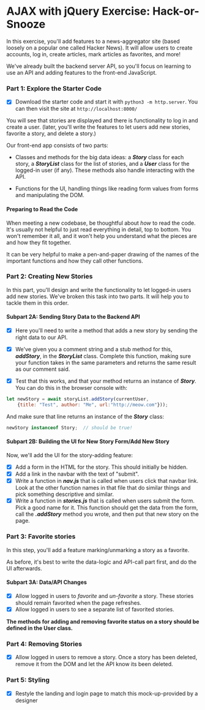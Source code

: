 # AJAX with jQuery Exercise: Hack-or-Snooze

In this exercise, you'll add features to a news-aggregator site (based loosely on a popular one called Hacker News). It will allow users to create accounts, log in, create articles, mark articles as favorites, and more!

We've already built the backend server API, so you'll focus on learning to use an API and adding features to the front-end JavaScript.

### Part 1: Explore the Starter Code

- [x] Download the starter code and start it with `python3 -m http.server`. You can then visit the site at `http://localhost:8000/`

You will see that stories are displayed and there is functionality to log in and create a user. (later, you'll write the features to let users add new stories, favorite a story, and delete a story.)

Our front-end app consists of two parts:

- Classes and methods for the big data ideas: a ***Story*** class for each story, a ***StoryList*** class for the list of stories, and a ***User*** class for the logged-in user (if any). These methods also handle interacting with the API.

- Functions for the UI, handling things like reading form values from forms and manipulating the DOM.

#### Preparing to Read the Code

When meeting a new codebase, be thoughtful about *how* to read the code. It's usually not helpful to just read everything in detail, top to bottom. You won't remember it all, and it won't help you understand what the pieces are and how they fit together.

It can be very helpful to make a pen-and-paper drawing of the names of the important functions and how they call other functions.

### Part 2: Creating New Stories
In this part, you'll design and write the functionality to let logged-in users add new stories. We've broken this task into two parts. It will help you to tackle them in this order.

#### Subpart 2A: Sending Story Data to the Backend API

- [x] Here you'll need to write a method that adds a new story by sending the right data to our API.

- [x] We've given you a comment string and a stub method for this, ***addStory***, in the ***StoryList*** class. Complete this function, making sure your function takes in the same parameters and returns the same result as our comment said.

- [x] Test that this works, and that your method returns an instance of ***Story***. You can do this in the browser console with:

```js
let newStory = await storyList.addStory(currentUser,
    {title: "Test", author: "Me", url:"http://meow.com"}));
```
And make sure that line returns an instance of the ***Story*** class:

```js
newStory instanceof Story;  // should be true!
```
#### Subpart 2B: Building the UI for New Story Form/Add New Story

Now, we'll add the UI for the story-adding feature:

- [x] Add a form in the HTML for the story. This should initially be hidden.
- [x] Add a link in the navbar with the text of "submit".
- [x] Write a function in ***nav.js*** that is called when users click that navbar link. Look at the other function names in that file that do similar things and pick something descriptive and similar.
- [x] Write a function in ***stories.js*** that is called when users submit the form. Pick a good name for it. This function should get the data from the form, call the ***.addStory*** method you wrote, and then put that new story on the page.

### Part 3: Favorite stories

In this step, you'll add a feature marking/unmarking a story as a favorite.

As before, it's best to write the data-logic and API-call part first, and do the UI afterwards.

#### Subpart 3A: Data/API Changes

- [x] Allow logged in users to *favorite* and *un-favorite* a story. These stories should remain favorited when the page refreshes.
- [x] Allow logged in users to see a separate list of favorited stories.

**The methods for adding and removing favorite status on a story should be defined in the User class.**

### Part 4: Removing Stories

- [x] Allow logged in users to remove a story. Once a story has been deleted, remove it from the DOM and let the API know its been deleted.


### Part 5: Styling

- [x] Restyle the landing and login page to match this mock-up-provided by a designer
